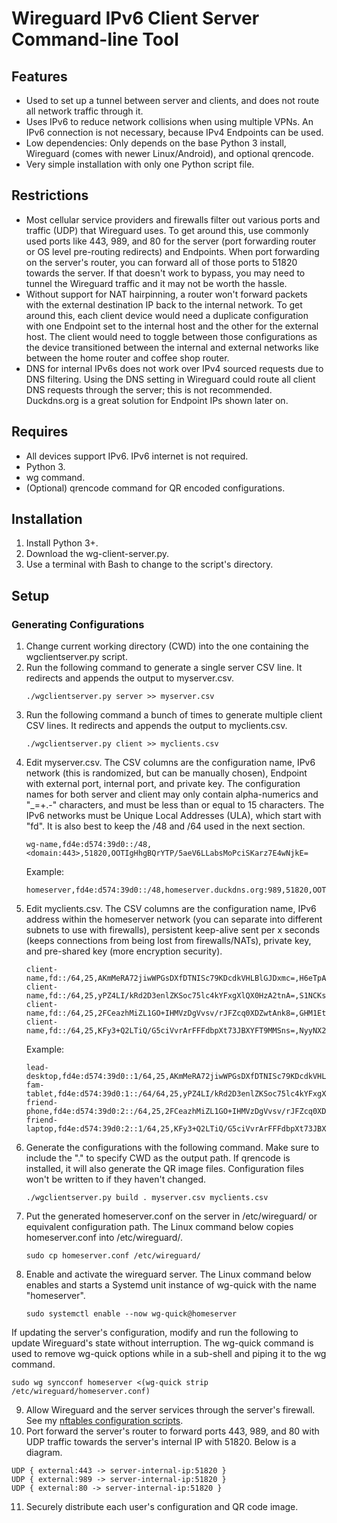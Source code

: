 # Wireguard IPv6 Client Server Command-line Tool

## Features
* Used to set up a tunnel between server and clients, and does not route all network traffic through it.
* Uses IPv6 to reduce network collisions when using multiple VPNs. An IPv6 connection is not necessary, because IPv4 Endpoints can be used.
* Low dependencies: Only depends on the base Python 3 install, Wireguard (comes with newer Linux/Android), and optional qrencode.
* Very simple installation with only one Python script file.

## Restrictions
* Most cellular service providers and firewalls filter out various ports and traffic (UDP) that Wireguard uses. To get around this, use commonly used ports like 443, 989, and 80 for the server (port forwarding router or OS level pre-routing redirects) and Endpoints. When port forwarding on the server's router, you can forward all of those ports to 51820 towards the server. If that doesn't work to bypass, you may need to tunnel the Wireguard traffic and it may not be worth the hassle.
* Without support for NAT hairpinning, a router won't forward packets with the external destination IP back to the internal network. To get around this, each client device would need a duplicate configuration with one Endpoint set to the internal host and the other for the external host. The client would need to toggle between those configurations as the device transitioned between the internal and external networks like between the home router and coffee shop router.
* DNS for internal IPv6s does not work over IPv4 sourced requests due to DNS filtering. Using the DNS setting in Wireguard could route all client DNS requests through the server; this is not recommended. Duckdns.org is a great solution for Endpoint IPs shown later on.

## Requires
* All devices support IPv6. IPv6 internet is not required.
* Python 3.
* wg command.
* (Optional) qrencode command for QR encoded configurations.

## Installation
1. Install Python 3+.
2. Download the wg-client-server.py.
3. Use a terminal with Bash to change to the script's directory.

## Setup
### Generating Configurations
1. Change current working directory (CWD) into the one containing the wgclientserver.py script.
2. Run the following command to generate a single server CSV line. It redirects and appends the output to myserver.csv.
   ```
   ./wgclientserver.py server >> myserver.csv
   ```
3. Run the following command a bunch of times to generate multiple client CSV lines. It redirects and appends the output to myclients.csv.
   ```
   ./wgclientserver.py client >> myclients.csv
   ```
4. Edit myserver.csv. The CSV columns are the configuration name, IPv6 network (this is randomized, but can be manually chosen), Endpoint with external port, internal port, and private key. The configuration names for both server and client may only contain alpha-numerics and "_=+.-" characters, and must be less than or equal to 15 characters. The IPv6 networks must be Unique Local Addresses (ULA), which start with "fd". It is also best to keep the /48 and /64 used in the next section.
   ```
   wg-name,fd4e:d574:39d0::/48,<domain:443>,51820,OOTIgHhgBQrYTP/5aeV6LLabsMoPciSKarz7E4wNjkE=
   ```
   Example:
   ```
   homeserver,fd4e:d574:39d0::/48,homeserver.duckdns.org:989,51820,OOTIgHhgBQrYTP/5aeV6LLabsMoPciSKarz7E4wNjkE=
   ```
5. Edit myclients.csv. The CSV columns are the configuration name, IPv6 address within the homeserver network (you can separate into different subnets to use with firewalls), persistent keep-alive sent per x seconds (keeps connections from being lost from firewalls/NATs), private key, and pre-shared key (more encryption security).
   ```
   client-name,fd::/64,25,AKmMeRA72jiwWPGsDXfDTNISc79KDcdkVHLBlGJDxmc=,H6eTpAPpnkKMXw9yVf6EOYfIi47VbrbrFb2aqu7vtas=
   client-name,fd::/64,25,yPZ4LI/kRd2D3enlZKSoc75lc4kYFxgXlQX0HzA2tnA=,S1NCKs9i+Ycfg/Q9kk788kPueuM+pD6sB7wnp+ioas4=
   client-name,fd::/64,25,2FCeazhMiZL1GO+IHMVzDgVvsv/rJFZcq0XDZwtAnk8=,GHM1EtQMCYvFzkSPdlnGRz8IvpkUS0fyYkkvqEbwcJI=
   client-name,fd::/64,25,KFy3+Q2LTiQ/G5ciVvrArFFFdbpXt73JBXYFT9MMSns=,NyyNX2yrhItvz6y1b0X7hHavlHVMCfqz28QBWgpf44E=
   ```
   Example:
   ```
   lead-desktop,fd4e:d574:39d0::1/64,25,AKmMeRA72jiwWPGsDXfDTNISc79KDcdkVHLBlGJDxmc=,H6eTpAPpnkKMXw9yVf6EOYfIi47VbrbrFb2aqu7vtas=
   fam-tablet,fd4e:d574:39d0:1::/64/64,25,yPZ4LI/kRd2D3enlZKSoc75lc4kYFxgXlQX0HzA2tnA=,S1NCKs9i+Ycfg/Q9kk788kPueuM+pD6sB7wnp+ioas4=
   friend-phone,fd4e:d574:39d0:2::/64,25,2FCeazhMiZL1GO+IHMVzDgVvsv/rJFZcq0XDZwtAnk8=,GHM1EtQMCYvFzkSPdlnGRz8IvpkUS0fyYkkvqEbwcJI=
   friend-laptop,fd4e:d574:39d0:2::1/64,25,KFy3+Q2LTiQ/G5ciVvrArFFFdbpXt73JBXYFT9MMSns=,NyyNX2yrhItvz6y1b0X7hHavlHVMCfqz28QBWgpf44E=
   ```
6. Generate the configurations with the following command. Make sure to include the "." to specify CWD as the output path. If qrencode is installed, it will also generate the QR image files. Configuration files won't be written to if they haven't changed.
   ```
   ./wgclientserver.py build . myserver.csv myclients.csv
   ```
7. Put the generated homeserver.conf on the server in /etc/wireguard/ or equivalent configuration path. The Linux command below copies homeserver.conf into /etc/wireguard/.
   ```
   sudo cp homeserver.conf /etc/wireguard/
   ```
8. Enable and activate the wireguard server. The Linux command below enables and starts a Systemd unit instance of wg-quick with the name "homeserver".
   ```
   sudo systemctl enable --now wg-quick@homeserver
   ```
If updating the server's configuration, modify and run the following to update Wireguard's state without interruption. The wg-quick command is used to remove wg-quick options while in a sub-shell and piping it to the wg command.
   ```
   sudo wg syncconf homeserver <(wg-quick strip /etc/wireguard/homeserver.conf)
   ```
9. Allow Wireguard and the server services through the server's firewall. See my [nftables configuration scripts](https://github.com/dkameoka/nftables-template).
10. Port forward the server's router to forward ports 443, 989, and 80 with UDP traffic towards the server's internal IP with 51820. Below is a diagram.
   ```
   UDP { external:443 -> server-internal-ip:51820 }
   UDP { external:989 -> server-internal-ip:51820 }
   UDP { external:80 -> server-internal-ip:51820 }
   ```
11. Securely distribute each user's configuration and QR code image.

